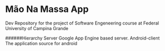 Mão Na Massa App
==========
Dev Repository for the project of Software Engeneering course at Federal University of Campina Grande

######Hierarchy
    Server
        Google App Engine based server.
    Android-client
        The application source for android
